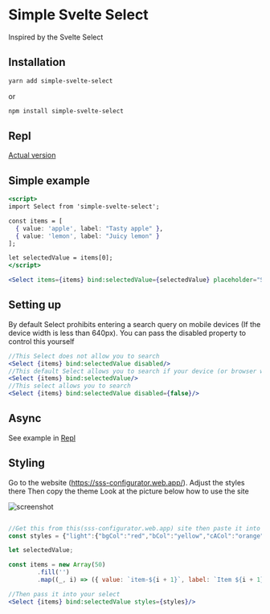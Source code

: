 # Simple Svelte Select

Inspired by the Svelte Select

## Installation

````bash
yarn add simple-svelte-select
````

or 

````bash
npm install simple-svelte-select
````

## Repl

[Actual version](https://svelte.dev/repl/31cba90b9da74c2ebd5d8b10f5d1ee6c?version=3.31.0 "Svelte Repl")

## Simple example

````jsx
<script>
import Select from 'simple-svelte-select';

const items = [
  { value: 'apple', label: "Tasty apple" },
  { value: 'lemon', label: "Juicy lemon" }
];

let selectedValue = items[0];
</script>

<Select items={items} bind:selectedValue={selectedValue} placeholder="Select apple or lemon"/>
````
## Setting up

By default Select prohibits entering a search query on mobile devices (If the device width is less than 640px). You can pass the disabled property to control this yourself

````jsx
//This Select does not allow you to search
<Select {items} bind:selectedValue disabled/>
//This default Select allows you to search if your device (or browser window) is wider than 640 pixels
<Select {items} bind:selectedValue/>
//This select allows you to search
<Select {items} bind:selectedValue disabled={false}/>
````

## Async

See example in [Repl](https://svelte.dev/repl/975f82c7fd1a4f4c81ec16155ad16770?version=3.31.0)

## Styling

Go to the website (https://sss-configurator.web.app/). 
Adjust the styles there
Then copy the theme
Look at the picture below how to use the site

![screenshot](https://i.imgur.com/2iWAGQf.png)

````jsx

//Get this from this(sss-configurator.web.app) site then paste it into your code like this
const styles = {"light":{"bgCol":"red","bCol":"yellow","cACol":"orange","bHCol":"blue","selCol":"#000","iTCol":"#3f4f5f","iS":"0 2px 3px 0 rgba(44, 62, 80, 0.24)","iHCol":"#E7F2FF","iACol":"#e2efff","iTNSCol":"#000","iATCol":"#fff","iSACol":"#007bff"},"dark":{"bgCol":"#161616","bCol":"#333","cACol":"#006fe8","bHCol":"#444","selCol":"#eee","iTCol":"#eee","iS":"0 2px 2px 0 rgba(24, 24, 24, 0.24)","iHCol":"#252525","iACol":"#323232","iTNSCol":"#eee","iATCol":"#fff","iSACol":"#414141"}}

let selectedValue;

const items = new Array(50)
		.fill('')
		.map((_, i) => ({ value: `item-${i + 1}`, label: `Item ${i + 1}` }))

//Then pass it into your select
<Select {items} bind:selectedValue styles={styles}/>
````